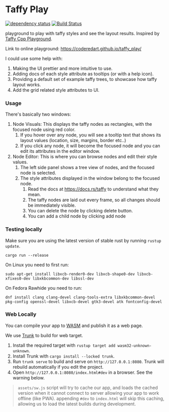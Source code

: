 # Taffy Play

[![dependency status](https://deps.rs/repo/github/coderedart/taffy_play/status.svg)](https://deps.rs/repo/github/coderedart/taffy_play)
[![Build Status](https://github.com/coderedart/taffy_play/workflows/CI/badge.svg)](https://github.com/coderedart/taffy_play/actions?workflow=CI)

playground to play with taffy styles and see the layout results. Inspired by [Taffy Cpp Playground](https://inobelar.github.io/emscripten_samples/sample_Taffy_cpp_Playground.html).

Link to online playground: https://coderedart.github.io/taffy_play/

I could use some help with:
1. Making the UI prettier and more intuitive to use.
2. Adding docs of each style attribute as tooltips (or with a help icon).
3. Providing a default set of example taffy trees, to showcase how taffy layout works.
4. Add the grid related style attributes to UI.

### Usage
There's basically two windows:
1. Node Visuals: This displays the taffy nodes as rectangles, with the focused node using red color.
    1. If you hover over any node, you will see a tooltip text that shows its layout values (location, size, margins, border etc..)
    2. If you click any node, it will become the focused node and you can edit its attributes in the editor window.
2. Node Editor: This is where you can browse nodes and edit their style values.
    1. The left side panel shows a tree view of nodes, and the focused node is selected.
    2. The style attributes displayed in the window belong to the focused node.
        1. Read the docs at https://docs.rs/taffy to understand what they mean. 
        2. The taffy nodes are laid out every frame, so all changes should be immediately visible. 
        3. You can delete the node by clicking delete button.
        4. You can add a child node by clicking add node 


### Testing locally

Make sure you are using the latest version of stable rust by running `rustup update`.

`cargo run --release`

On Linux you need to first run:

`sudo apt-get install libxcb-render0-dev libxcb-shape0-dev libxcb-xfixes0-dev libxkbcommon-dev libssl-dev`

On Fedora Rawhide you need to run:

`dnf install clang clang-devel clang-tools-extra libxkbcommon-devel pkg-config openssl-devel libxcb-devel gtk3-devel atk fontconfig-devel`

### Web Locally

You can compile your app to [WASM](https://en.wikipedia.org/wiki/WebAssembly) and publish it as a web page.

We use [Trunk](https://trunkrs.dev/) to build for web target.
1. Install the required target with `rustup target add wasm32-unknown-unknown`.
2. Install Trunk with `cargo install --locked trunk`.
3. Run `trunk serve` to build and serve on `http://127.0.0.1:8080`. Trunk will rebuild automatically if you edit the project.
4. Open `http://127.0.0.1:8080/index.html#dev` in a browser. See the warning below.

> `assets/sw.js` script will try to cache our app, and loads the cached version when it cannot connect to server allowing your app to work offline (like PWA).
> appending `#dev` to `index.html` will skip this caching, allowing us to load the latest builds during development.

